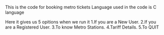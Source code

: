 This is the code for booking metro tickets 
Language used in the code is C language 

Here it gives us 5 opitions when we run it 
1.If you are a New User.
2.If you are a Registered User.
3.To know Metro Stations.
4.Tariff Details.
5.To QUIT
